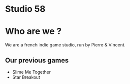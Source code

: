 # Studio 58

# Who are we ?
We are a french indie game studio, run by Pierre & Vincent.

## Our previous games
- Slime Me Together
- Star Breakout
